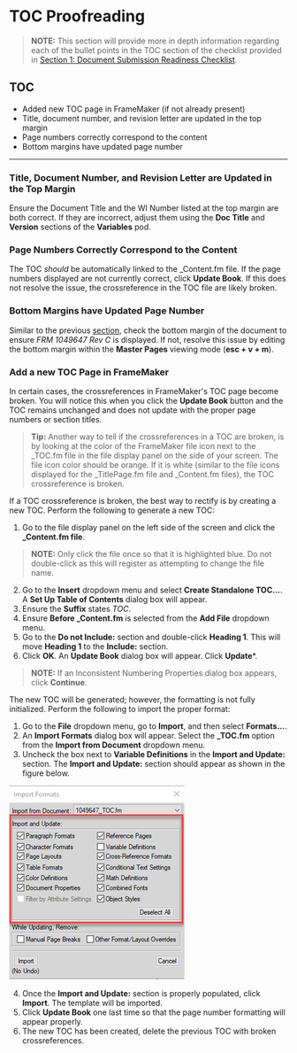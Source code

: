# TOC Proofreading

> **NOTE:** This section will provide more in depth information regarding each of the bullet points in the TOC section of the checklist provided in [Section 1: Document Submission Readiness Checklist](https://github.com/taddieken95/Accuray_Tech_Comm_Guide/blob/master/Chapter%204:%20Proofreading/Section%201:%20Document%20Submission%20Readiness%20Checklist.md).

## TOC

* Added new TOC page in FrameMaker (if not already present)
* Title, document number, and revision letter are updated in the top margin
* Page numbers correctly correspond to the content
* Bottom margins have updated page number

* **


### Title, Document Number, and Revision Letter are Updated in the Top Margin

Ensure the Document Title and the WI Number listed at the top margin are both correct. If they are incorrect, adjust them using the **Doc Title** and **Version** sections of the **Variables** pod.

### Page Numbers Correctly Correspond to the Content

The TOC *should* be automatically linked to the _Content.fm file. If the page numbers displayed are not currently correct, click **Update Book**. If this does not resolve the issue, the crossreference in the TOC file are likely broken.

### Bottom Margins have Updated Page Number

Similar to the previous [section](https://github.com/taddieken95/Accuray_Tech_Comm_Guide/blob/master/Chapter%204:%20Proofreading/Section%202:%20Title%20Page.md), check the bottom margin of the document to ensure *FRM 1049647 Rev C* is displayed. If not, resolve this issue by editing the bottom margin within the **Master Pages** viewing mode (**esc + v + m**).

### Add a new TOC Page in FrameMaker

In certain cases, the crossreferences in FrameMaker's TOC page become broken. You will notice this when you click the **Update Book** button and the TOC remains unchanged and does not update with the proper page numbers or section titles. 

> **Tip:** Another way to tell if the crossreferences in a TOC are broken, is by looking at the color of the FrameMaker file icon next to the _TOC.fm file in the file display panel on the side of your screen. The file icon color should be orange. If it is white (similar to the file icons displayed for the _TitlePage.fm file and _Content.fm files), the TOC crossreference is broken.

If a TOC crossreference is broken, the best way to rectify is by creating a new TOC. Perform the following to generate a new TOC:

1. Go to the file display panel on the left side of the screen and click the **_Content.fm file**.

> **NOTE:** Only click the file once so that it is highlighted blue. Do not double-click as this will register as attempting to change the file name.

2. Go to the **Insert** dropdown menu and select **Create Standalone TOC...**. A **Set Up Table of Contents** dialog box will appear.
3. Ensure the **Suffix** states *TOC*.
4. Ensure **Before _Content.fm** is selected from the **Add File** dropdown menu.
5. Go to the **Do not Include:** section and double-click **Heading 1**. This will move **Heading 1** to the **Include:** section.
6. Click **OK**. An **Update Book** dialog box will appear. Click **Update***.

> **NOTE:** If an Inconsistent Numbering Properties dialog box appears, click **Continue**.

The new TOC will be generated; however, the formatting is not fully initialized. Perform the following to import the proper format:

1. Go to the **File** dropdown menu, go to **Import**, and then select **Formats...**.
2. An **Import Formats** dialog box will appear. Select the **_TOC.fm** option from the **Import from Document** dropdown menu.
3. Uncheck the box next to **Variable Definitions** in the **Import and Update:** section. The **Import and Update:** section should appear as shown in the figure below.
 
![alt text](https://github.com/taddieken95/Accuray_Tech_Comm_Guide/blob/master/img/Import%20and%20Updates%20Section.png "Import and Update Section")

4. Once the **Import and Update:** section is properly populated, click **Import**. The template will be imported.
5. Click **Update Book** one last time so that the page number formatting will appear properly.
6. The new TOC has been created, delete the previous TOC with broken crossreferences.
